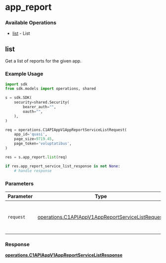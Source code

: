 # app_report

### Available Operations

* [list](#list) - List

## list

Get a list of reports for the given app.

### Example Usage

```python
import sdk
from sdk.models import operations, shared

s = sdk.SDK(
    security=shared.Security(
        bearer_auth="",
        oauth="",
    ),
)

req = operations.C1APIAppV1AppReportServiceListRequest(
    app_id='quasi',
    page_size=9719.45,
    page_token='voluptatibus',
)

res = s.app_report.list(req)

if res.app_report_service_list_response is not None:
    # handle response
```

### Parameters

| Parameter                                                                                                            | Type                                                                                                                 | Required                                                                                                             | Description                                                                                                          |
| -------------------------------------------------------------------------------------------------------------------- | -------------------------------------------------------------------------------------------------------------------- | -------------------------------------------------------------------------------------------------------------------- | -------------------------------------------------------------------------------------------------------------------- |
| `request`                                                                                                            | [operations.C1APIAppV1AppReportServiceListRequest](../../models/operations/c1apiappv1appreportservicelistrequest.md) | :heavy_check_mark:                                                                                                   | The request object to use for the request.                                                                           |


### Response

**[operations.C1APIAppV1AppReportServiceListResponse](../../models/operations/c1apiappv1appreportservicelistresponse.md)**

